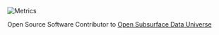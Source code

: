 ![Metrics](https://metrics.lecoq.io/danielscholl?template=classic&introduction=1&introduction.title=true&config.timezone=America%2FChicago)

Open Source Software Contributor to [Open Subsurface Data Universe](https://community.opengroup.org/danielscholl)
<!--
**danielscholl/danielscholl** is a ✨ _special_ ✨ repository because its `README.md` (this file) appears on your GitHub profile.

Here are some ideas to get you started:

### Hi there 👋

- 🔭 I’m currently working on ...
- 🌱 I’m currently learning ...
- 👯 I’m looking to collaborate on ...
- 🤔 I’m looking for help with ...
- 💬 Ask me about ...
- 📫 How to reach me: ...
- 😄 Pronouns: ...
- ⚡ Fun fact: ...
-->
